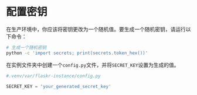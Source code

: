 # 配置密钥

在生产环境中，你应该将密钥更改为一个随机值。要生成一个随机密钥，请运行以下命令：

```bash
# 生成一个随机密钥
python -c 'import secrets; print(secrets.token_hex())'
```

在实例文件夹中创建一个`config.py`文件，并将`SECRET_KEY`设置为生成的值。

```python
#.venv/var/flaskr-instance/config.py

SECRET_KEY = 'your_generated_secret_key'
```
